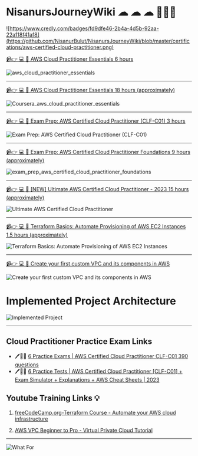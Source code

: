 # NisanursJourneyWiki ☁ ☁ ☁ 🥇🥇🥇

![https://www.credly.com/badges/fd9dfe46-2b4a-4d5b-92aa-22a118f41af8](https://github.com/NisanurBulut/NisanursJourneyWiki/blob/master/certifications/aws-certified-cloud-practitioner.png)

[📹👉 💻 🥇 AWS Cloud Practitioner Essentials 6 hours](https://explore.skillbuilder.aws/learn/course/134/aws-cloud-practitioner-essentials)

![aws_cloud_practitioner_essentials](https://github.com/NisanurBulut/NisanursJourneyWiki/blob/master/certifications/aws_skill_builder_134_3_1702104_1679318635_AWS_Course_Completion_Certificate.png)

<hr/>

[📹👉 💻 🥇 AWS Cloud Practitioner Essentials 18 hours (approximately)](https://www.coursera.org/learn/aws-cloud-practitioner-essentials)

![Coursera_aws_cloud_practitioner_essentials](https://github.com/NisanurBulut/NisanursJourneyWiki/blob/master/certifications/Coursera_aws_cloud_practitioner_essentials.png)

<hr/>

[📹👉 💻 🥇 Exam Prep: AWS Certified Cloud Practitioner (CLF-C01) 3 hours](https://explore.skillbuilder.aws/learn/course/9449/exam-prep-aws-certified-cloud-practitioner-clf-c01)

![Exam Prep: AWS Certified Cloud Practitioner (CLF-C01)](https://github.com/NisanurBulut/NisanursJourneyWiki/blob/master/certifications/exam_prep_aws_certified_cloud_practitioner_CLF_C01.png)

<hr/>

[📹👉 💻 🥇 Exam Prep: AWS Certified Cloud Practitioner Foundations 9 hours (approximately)](https://www.coursera.org/learn/cloud-practitioner-exam-prep)

![exam_prep_aws_certified_cloud_practitioner_foundations](https://github.com/NisanurBulut/NisanursJourneyWiki/blob/master/certifications/exam_prep_aws_certified_cloud_practitioner_foundations.png)

<hr/>

[📹👉 💻 🥇 [NEW] Ultimate AWS Certified Cloud Practitioner - 2023 15 hours (approximately)](https://www.udemy.com/share/103aFP3@58dnwSzJ7Vp1ydvYxVLY8p9FwdtL7_uJOUOXUxZG4t7frXw833z6l-uX20m88Obk/)

![Ultimate AWS Certified Cloud Practitioner](https://github.com/NisanurBulut/NisanursJourneyWiki/blob/master/certifications/udemy-certificate_[NEW]_Ultimate_AWS_Certified_Cloud_Practitioner_2023.jpg)

<hr/>

[📹👉 💻 🥇 Terraform Basics: Automate Provisioning of AWS EC2 Instances 1.5 hours (approximately)](https://www.coursera.org/learn/terraform-devops-aws-cloud-iac-ec2/home/info)

![Terraform Basics: Automate Provisioning of AWS EC2 Instances](https://github.com/NisanurBulut/NisanursJourneyWiki/blob/master/certifications/Coursera_Terraform_Basics_5LWKNG3GGEE4.png)

<hr/>

[📹👉 💻 🥇 Create your first custom VPC and its components in AWS](https://www.coursera.org/projects/create-your-first-custom-vpc-and-its-components-in-aws)

![Create your first custom VPC and its components in AWS](https://github.com/NisanurBulut/NisanursJourneyWiki/blob/master/certifications/create_your_first_custom_vpc_and_its_components_in_AWS.png)

<h1>Implemented Project Architecture</h1>

![Implemented Project](https://github.com/NisanurBulut/NisanursJourneyWiki/blob/master/others/Architecture_Design.png)

<hr/>

## Cloud Practitioner Practice Exam Links

* 🖊📜⏰ [6 Practice Exams | AWS Certified Cloud Practitioner CLF-C01 390 questions](https://www.udemy.com/share/103aFZ3@20NlYOGR8lvcXcwk7G46XvLlHNrbX-PpCHwK4bmuMDq9h40fS0Q_5kWv6GkcMhMO/)
* 🖊📜⏰ [6 Practice Tests | AWS Certified Cloud Practitioner [CLF-C01] + Exam Simulator + Explanations + AWS Cheat Sheets | 2023](https://www.udemy.com/share/101Xl63@tC6AuCcOvXaZqJKUQv9B7Pmwsbk-fNXszhZVWLySGbG_Ux61A9xrPo-2VX3zTDrj/)


## Youtube Training Links 💡

<ol type="1">

<li> 

[freeCodeCamp.org-Terraform Course - Automate your AWS cloud infrastructure](https://www.youtube.com/watch?v=SLB_c_ayRMo)
</li>
<li> 

[AWS VPC Beginner to Pro - Virtual Private Cloud Tutorial](https://youtu.be/g2JOHLHh4rI) 
</li>
</ol>

<hr/>

![What For](https://github.com/NisanurBulut/NisanursJourneyWiki/blob/master/others/what_for.jpg)

